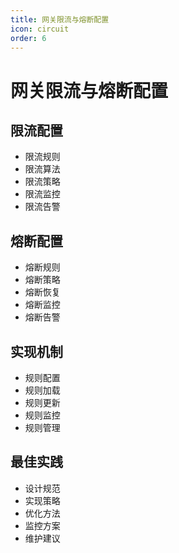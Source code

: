 ```yaml
---
title: 网关限流与熔断配置
icon: circuit
order: 6
---
```


# 网关限流与熔断配置

## 限流配置
- 限流规则
- 限流算法
- 限流策略
- 限流监控
- 限流告警

## 熔断配置
- 熔断规则
- 熔断策略
- 熔断恢复
- 熔断监控
- 熔断告警

## 实现机制
- 规则配置
- 规则加载
- 规则更新
- 规则监控
- 规则管理

## 最佳实践
- 设计规范
- 实现策略
- 优化方法
- 监控方案
- 维护建议

